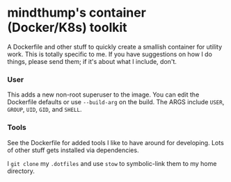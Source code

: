 # mindthump's container (Docker/K8s) toolkit

A Dockerfile and other stuff to quickly create a smallish container for utility work. This is totally specific to me. If you have suggestions on how I do things, please send them; if it's about what I include, don't.

### User

This adds a new non-root superuser to the image. You can edit the Dockerfile defaults or use `--build-arg` on the build.
The ARGS include `USER`, `GROUP`, `UID`, `GID`, and `SHELL`.

### Tools

See the Dockerfile for added tools I like to have around for developing.
Lots of other stuff gets installed via dependencies.

I `git clone` my `.dotfiles` and use `stow` to symbolic-link them to my home directory.
